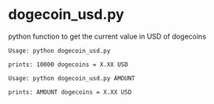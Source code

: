 dogecoin_usd.py
============

python function to get the current value in USD of dogecoins

```
Usage: python dogecoin_usd.py

prints: 10000 dogecoins = X.XX USD
```

```
Usage: python dogecoin_usd.py AMOUNT

prints: AMOUNT dogecoins = X.XX USD
```
